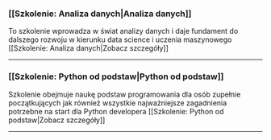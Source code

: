### [[Szkolenie: Analiza danych|Analiza danych]]
To szkolenie wprowadza w świat analizy danych i daje fundament do dalszego rozwoju w kierunku data science i uczenia maszynowego
[[Szkolenie: Analiza danych|Zobacz szczegóły]]

----
### [[Szkolenie: Python od podstaw|Python od podstaw]]
Szkolenie obejmuje naukę podstaw programowania dla osób zupełnie początkujących jak również wszystkie najważniejsze zagadnienia potrzebne na start dla Python developera
[[Szkolenie: Python od podstaw|Zobacz szczegóły]]

----